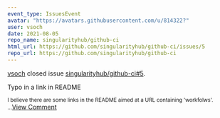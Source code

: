 ```yaml
---
event_type: IssuesEvent
avatar: "https://avatars.githubusercontent.com/u/814322?"
user: vsoch
date: 2021-08-05
repo_name: singularityhub/github-ci
html_url: https://github.com/singularityhub/github-ci/issues/5
repo_url: https://github.com/singularityhub/github-ci
---
```


<a href='https://github.com/vsoch' target='_blank'>vsoch</a> closed issue <a href='https://github.com/singularityhub/github-ci/issues/5' target='_blank'>singularityhub/github-ci#5</a>.

<p>Typo in a link in README</p><small>I believe there are some links in the README aimed at a URL containing 'workfolws'....</small><a href='https://github.com/singularityhub/github-ci/issues/5' target='_blank'>View Comment</a>
